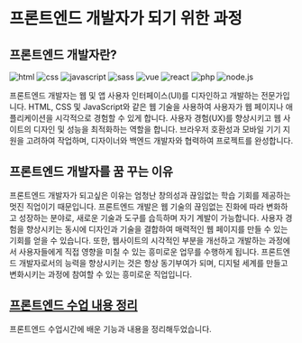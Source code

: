 # 프론트엔드 개발자가 되기 위한 과정

## 프론트엔드 개발자란?

![html](https://img.shields.io/badge/HTML5-E34F26?style=for-the-badge&logo=html5&logoColor=white)
![css](https://img.shields.io/badge/CSS-239120?&style=for-the-badge&logo=css3&logoColor=white)
![javascript](https://img.shields.io/badge/JavaScript-F7DF1E?style=for-the-badge&logo=JavaScript&logoColor=white)
![sass](https://img.shields.io/badge/Sass-CC6699?style=for-the-badge&logo=sass&logoColor=white)
![vue](https://img.shields.io/badge/Vue.js-35495E?style=for-the-badge&logo=vue.js&logoColor=4FC08D)
![react](https://img.shields.io/badge/React-20232A?style=for-the-badge&logo=react&logoColor=61DAFB)
![php](https://img.shields.io/badge/PHP-777BB4?style=for-the-badge&logo=php&logoColor=white)
![node.js](https://img.shields.io/badge/Node.js-43853D?style=for-the-badge&logo=node.js&logoColor=white)

프론트엔드 개발자는 웹 및 앱 사용자 인터페이스(UI)를 디자인하고 개발하는 전문가입니다. HTML, CSS 및 JavaScript와 같은 웹 기술을 사용하여 사용자가 웹 페이지나 애플리케이션을 시각적으로 경험할 수 있게 합니다. 사용자 경험(UX)를 향상시키고 웹 사이트의 디자인 및 성능을 최적화하는 역할을 합니다. 브라우저 호환성과 모바일 기기 지원을 고려하여 작업하며, 디자이너와 백엔드 개발자와 협력하여 프로젝트를 완성합니다.


## 프론트엔드 개발자를 꿈 꾸는 이유

프론트엔드 개발자가 되고싶은 이유는 엄청난 창의성과 끊임없는 학습 기회를 제공하는 멋진 직업이기 때문입니다. 프론트엔드 개발은 웹 기술의 끊임없는 진화에 따라 변화하고 성장하는 분야로, 새로운 기술과 도구를 습득하며 자기 계발이 가능합니다. 사용자 경험을 향상시키는 동시에 디자인과 기술을 결합하여 매력적인 웹 페이지를 만들 수 있는 기회를 얻을 수 있습니다. 또한, 웹사이트의 시각적인 부분을 개선하고 개발하는 과정에서 사용자들에게 직접 영향을 미칠 수 있는 흥미로운 업무를 수행하게 됩니다. 프론트엔드 개발자로서의 능력을 향상시키는 것은 항상 동기부여가 되며, 디지털 세계를 만들고 변화시키는 과정에 참여할 수 있는 흥미로운 직업입니다.

## [프론트엔드 수업 내용 정리](https://mooon411.github.io/My_Web_Story/)

프론트엔드 수업시간에 배운 기능과 내용을 정리해두었습니다.   



